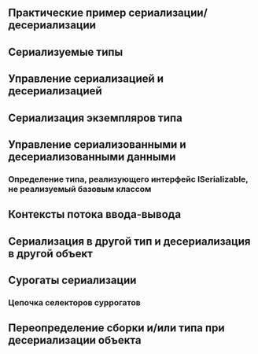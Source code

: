 

## Практические пример сериализации/десериализации



## Сериализуемые типы



## Управление сериализацией и десериализацией 



## Сериализация экземпляров типа



## Управление сериализованными и десериализованными данными



### Определение типа, реализующего интерфейс ISerializable, не реализуемый базовым классом



## Контексты потока ввода-вывода



## Сериализация в другой тип и десериализация в другой объект



## Сурогаты сериализации



### Цепочка селекторов суррогатов



## Переопределение сборки и/или типа при десериализации объекта

